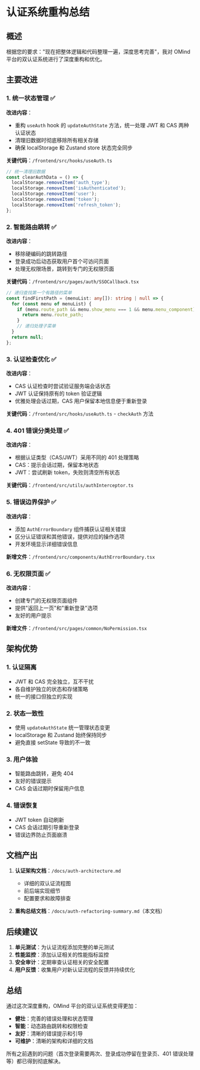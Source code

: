 # 认证系统重构总结

## 概述

根据您的要求："现在把整体逻辑和代码整理一遍，深度思考完善"，我对 OMind 平台的双认证系统进行了深度重构和优化。

## 主要改进

### 1. 统一状态管理 ✅

**改进内容**：
- 重构 `useAuth` hook 的 `updateAuthState` 方法，统一处理 JWT 和 CAS 两种认证状态
- 清理旧数据时彻底移除所有相关存储
- 确保 localStorage 和 Zustand store 状态完全同步

**关键代码**：`/frontend/src/hooks/useAuth.ts`

```typescript
// 统一清理旧数据
const clearAuthData = () => {
  localStorage.removeItem('auth_type');
  localStorage.removeItem('isAuthenticated');
  localStorage.removeItem('user');
  localStorage.removeItem('token');
  localStorage.removeItem('refresh_token');
};
```

### 2. 智能路由跳转 ✅

**改进内容**：
- 移除硬编码的跳转路径
- 登录成功后动态获取用户首个可访问页面
- 处理无权限场景，跳转到专门的无权限页面

**关键代码**：`/frontend/src/pages/auth/SSOCallback.tsx`

```typescript
// 递归查找第一个有路径的菜单
const findFirstPath = (menuList: any[]): string | null => {
  for (const menu of menuList) {
    if (menu.route_path && menu.show_menu === 1 && menu.menu_component) {
      return menu.route_path;
    }
    // 递归处理子菜单
  }
  return null;
};
```

### 3. 认证检查优化 ✅

**改进内容**：
- CAS 认证检查时尝试验证服务端会话状态
- JWT 认证保持原有的 token 验证逻辑
- 优雅处理会话过期，CAS 用户保留本地信息便于重新登录

**关键代码**：`/frontend/src/hooks/useAuth.ts` - `checkAuth` 方法

### 4. 401 错误分类处理 ✅

**改进内容**：
- 根据认证类型（CAS/JWT）采用不同的 401 处理策略
- CAS：提示会话过期，保留本地状态
- JWT：尝试刷新 token，失败则清空所有状态

**关键代码**：`/frontend/src/utils/authInterceptor.ts`

### 5. 错误边界保护 ✅

**改进内容**：
- 添加 `AuthErrorBoundary` 组件捕获认证相关错误
- 区分认证错误和其他错误，提供对应的操作选项
- 开发环境显示详细错误信息

**新增文件**：`/frontend/src/components/AuthErrorBoundary.tsx`

### 6. 无权限页面 ✅

**改进内容**：
- 创建专门的无权限页面组件
- 提供"返回上一页"和"重新登录"选项
- 友好的用户提示

**新增文件**：`/frontend/src/pages/common/NoPermission.tsx`

## 架构优势

### 1. 认证隔离
- JWT 和 CAS 完全独立，互不干扰
- 各自维护独立的状态和存储策略
- 统一的接口但独立的实现

### 2. 状态一致性
- 使用 `updateAuthState` 统一管理状态变更
- localStorage 和 Zustand 始终保持同步
- 避免直接 setState 导致的不一致

### 3. 用户体验
- 智能路由跳转，避免 404
- 友好的错误提示
- CAS 会话过期时保留用户信息

### 4. 错误恢复
- JWT token 自动刷新
- CAS 会话过期引导重新登录
- 错误边界防止页面崩溃

## 文档产出

1. **认证架构文档**：`/docs/auth-architecture.md`
   - 详细的双认证流程图
   - 前后端实现细节
   - 配置要求和故障排查

2. **重构总结文档**：`/docs/auth-refactoring-summary.md`（本文档）

## 后续建议

1. **单元测试**：为认证流程添加完整的单元测试
2. **性能监控**：添加认证相关的性能指标监控
3. **安全审计**：定期审查认证相关的安全配置
4. **用户反馈**：收集用户对新认证流程的反馈并持续优化

## 总结

通过这次深度重构，OMind 平台的双认证系统变得更加：
- **健壮**：完善的错误处理和状态管理
- **智能**：动态路由跳转和权限检查
- **友好**：清晰的错误提示和引导
- **可维护**：清晰的架构和详细的文档

所有之前遇到的问题（首次登录需要两次、登录成功停留在登录页、401 错误处理等）都已得到彻底解决。